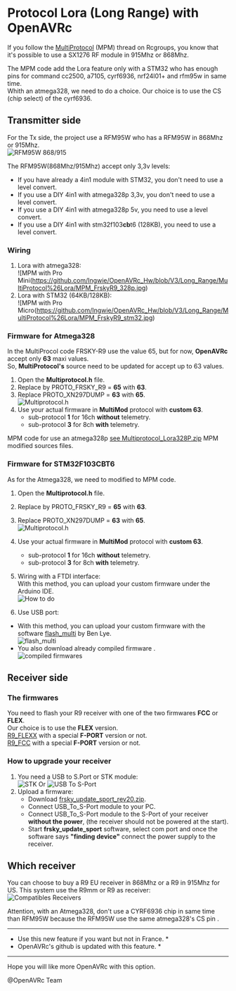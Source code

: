 # Protocol Lora (Long Range) with OpenAVRc

If you follow the [MultiProtocol](https://www.rcgroups.com/forums/showthread.php?2165676-DIY-Multiprotocol-TX-Module) (MPM) thread on Rcgroups, you know that it's possible to use a SX1276 RF module in 915Mhz or 868Mhz.

The MPM code add the Lora feature only with a STM32 who has enough pins for command cc2500, a7105, cyrf6936, nrf24l01+ and rfm95w in same time.  
Whith an atmega328, we need to do a choice. Our choice is to use the CS (chip select) of the cyrf6936.

## Transmitter side
For the Tx side, the project use a RFM95W who has a RFM95W in 868Mhz or 915Mhz.  
![RFM95W 868/915](https://github.com/Ingwie/OpenAVRc_Hw/blob/V3/Lora/rfm95w.jpg)  

The RFM95W(868Mhz/915Mhz) accept only 3,3v levels:   
 - If you have already a 4in1 module with STM32, you don't need to use a level convert.
 - If you use a DIY 4in1 with atmega328p 3,3v, you don't need to use a level convert.
 - If you use a DIY 4in1 with atmega328p 5v, you need to use a level convert.
 - If you use a DIY 4in1 with stm32f103**cb**t6 (128KB), you need to use a level convert.


### Wiring
1. Lora with atmega328:  
![MPM with Pro Mini(https://github.com/Ingwie/OpenAVRc_Hw/blob/V3/Long_Range/MultiProtocol%26Lora/MPM_FrskyR9_328p.jpg)
1. Lora with STM32 (64KB/128KB):  
![MPM with Pro Micro(https://github.com/Ingwie/OpenAVRc_Hw/blob/V3/Long_Range/MultiProtocol%26Lora/MPM_FrskyR9_stm32.jpg)

### Firmware for Atmega328
In the MultiProcol code FRSKY-R9 use the value 65, but for now, **OpenAVRc** accept only **63** maxi values.  
So, **MultiProtocol's** source need to be updated for accept up to 63 values.
1. Open the **Multiprotocol.h** file.  
1. Replace by PROTO_FRSKY_R9 = **65** with **63**.    
1. Replace PROTO_XN297DUMP = **63** with **65**.  
![Multiprotocol.h](https://github.com/Ingwie/OpenAVRc_Hw/blob/V3/Lora/Multiprotocol.h.jpg)
1. Use your actual firmware in **MultiMod** protocol with **custom 63**.  
    * sub-protocol **1** for 16ch **without** telemetry.  
    * sub-protocol **3** for 8ch **with** telemetry.  

MPM code for use an atmega328p [see Multiprotocol_Lora328P.zip](https://github.com/Ingwie/OpenAVRc_Hw/blob/V3/Long_Range/MultiProtocol%26Lora/Multiprotocol_Lora328P.zip)  MPM modified sources files. 

### Firmware for STM32F103CBT6
As for the Atmega328, we need to modified to MPM code.
1. Open the **Multiprotocol.h** file.  
1. Replace by PROTO_FRSKY_R9 = **65** with **63**.    
1. Replace PROTO_XN297DUMP = **63** with **65**.  
![Multiprotocol.h](https://github.com/Ingwie/OpenAVRc_Hw/blob/V3/Long_Range/MultiProtocol%26Lora/Multiprotocol.h.jpg)
1. Use your actual firmware in **MultiMod** protocol with **custom 63**.  
    * sub-protocol **1** for 16ch **without** telemetry.  
    * sub-protocol **3** for 8ch **with** telemetry.  
	
1. Wiring with a FTDI interface:  
With this method, you can upload your custom firmware under the Arduino IDE.  
![How to do](https://github.com/Ingwie/OpenAVRc_Hw/blob/V3/Long_Range/MultiProtocol%26Lora/HowToUploadFirmware/Wiring_for_load_firmware-STM32.png)  
1. Use USB port:  
  * With this method, you can upload your custom firmware with the software [flash_multi](https://github.com/benlye/flash-multi) by Ben Lye.  
  ![flash_multi](https://github.com/Ingwie/OpenAVRc_Hw/blob/V3/Long_Range/MultiProtocol%26Lora/HowToUploadFirmware/flash_multi.jpg) 
  * You also download already compiled firmware [](https://downloads.multi-module.org/).  
  ![compiled firmwares](https://github.com/Ingwie/OpenAVRc_Hw/blob/V3/Long_Range/MultiProtocol%26Lora/HowToUploadFirmware/flash_multi_compiled_firmwares.jpg)  
  
	
## Receiver side

### The firmwares
You need to flash your R9 receiver with one of the two firmwares **FCC** or **FLEX**.  
Our choice is to use the **FLEX** version.  
[R9_FLEXX](https://github.com/Ingwie/OpenAVRc_Hw/tree/V3/Lora/HowToUploadFirmware/R9_FLEX) with a special **F-PORT** version or not.  
[R9_FCC](https://github.com/Ingwie/OpenAVRc_Hw/tree/V3/Lora/HowToUploadFirmware/R9_FCC) with a special **F-PORT** version or not.  

### How to upgrade your receiver

1. You need a USB to S.Port or STK module:  
![STK](https://github.com/Ingwie/OpenAVRc_Hw/blob/V3/Lora/HowToUploadFirmware/STK.jpg)  Or  ![USB To S-Port](https://github.com/Ingwie/OpenAVRc_Hw/blob/V3/Lora/HowToUploadFirmware/S_Port.png)
1. Upload a firmware:
    * Download [frsky_update_sport_rev20.zip](https://www.frsky-rc.com/wp-content/uploads/2017/07/Tool/frsky_update_sport_rev20.zip). 
	* Connect USB_To_S-Port module to your PC.
	* Connect USB_To_S-Port module to the S-Port of your receiver **without the power**, (the receiver should not be powered at the start).
    * Start **frsky_update_sport** software, select com port and once the software says **"finding device"** connect the power supply to the receiver.   	

## Which receiver
You can choose to buy a R9 EU receiver in 868Mhz or a R9 in 915Mhz for US. 
This system use the R9mm or R9 as receiver:  
![Compatibles Receivers](https://github.com/Ingwie/OpenAVRc_Hw/blob/V3/Lora/receivers.jpg)  

Attention, with an Atmega328, don't use a CYRF6936 chip in same time than RFM95W because the RFM95W use the same atmega328's CS pin .

**************************************************************************************************************
* Use this new feature if you want but not in France.                                                        *
* OpenAVRc's github is updated with this feature.                                                            *
**************************************************************************************************************

Hope you will like more OpenAVRc with this option.

@OpenAVRc Team